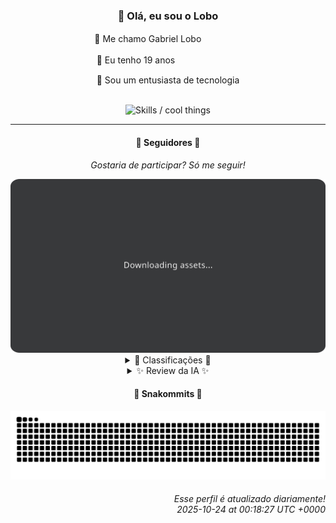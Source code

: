 <div align="center">
  <h3>👋 Olá, eu sou o Lobo</h3>
  
  <p>🐺 Me chamo Gabriel Loboㅤㅤㅤㅤㅤ</p>
  <p>🧔 Eu tenho 19 anosㅤㅤㅤㅤㅤㅤㅤㅤ</p>
  <p>🧠 Sou um entusiasta de tecnologia</p>

  <br/>

  <img width="600" alt="Skills / cool things" src="https://skills-icons.vercel.app/api/icons?i=python,md,html,css,js,github,git,vscode,linux,node,ts,sass,react,vite,vercel,lottie,ionic,capacitor,zustand,framer,firebase,arduino,godot,tailwind,shadcnui,lucide,zorinos,pnpm,reactnative&perline=14" />
</div>

<hr />

<div align="center">
    <h4>👤 Seguidores 👤</h4>
    <p><i>Gostaria de participar? Só me seguir!</i></p>
    <img width="600" src=".github/assets/cards/top3.svg" alt="Top 3 followers contributors (monthly)" />
    <details>
    <summary>🏅 Classificações 🏅</summary>
    <br/>
    <table>
        <thead>
            <tr align="center">
                <th>Posição</th>
                <th>Seguidor</th>
                <th>Contribuições</th>
            </tr>
        </thead>
        <tbody>
            <tr align="center">
                <td>1°</td>
                <td><a href="https://github.com/felipegueller">Felipe Gueller</a></td>
                <td>109 ctr.</td>
            </tr>
            <tr align="center">
                <td>2°</td>
                <td><a href="https://github.com/cookieukw">CookieUkw</a></td>
                <td>75 ctr.</td>
            </tr>
            <tr align="center">
                <td>3°</td>
                <td><a href="https://github.com/gustavosett">Gustavo Carvalho</a></td>
                <td>23 ctr.</td>
            </tr>
            <tr align="center">
                <td>4°</td>
                <td><a href="https://github.com/giverplay">giverplay</a></td>
                <td>16 ctr.</td>
            </tr>
            <tr align="center">
                <td>5°</td>
                <td><a href="https://github.com/LestterX">LestterX</a></td>
                <td>15 ctr.</td>
            </tr>
            <tr align="center">
                <td>6°</td>
                <td><a href="https://github.com/Cr-Israel">Carlos Israel</a></td>
                <td>12 ctr.</td>
            </tr>
            <tr align="center">
                <td>7°</td>
                <td><a href="https://github.com/brunoferreiraff">brunoferreiraff</a></td>
                <td>10 ctr.</td>
            </tr>
            <tr align="center">
                <td>8°</td>
                <td><a href="https://github.com/GabrielCarvalhoSouza">Gabriel Carvalho</a></td>
                <td>4 ctr.</td>
            </tr>
            <tr align="center">
                <td>9°</td>
                <td><a href="https://github.com/NeWBoX22">NeWBoX22</a></td>
                <td>3 ctr.</td>
            </tr>
            <tr align="center">
                <td>10°</td>
                <td><a href="https://github.com/ThonyHHs">Anthony Herbert</a></td>
                <td>2 ctr.</td>
            </tr>
        </tbody>
    </table>
    </details>
    <details>
    <summary>✨ Review da IA ✨</summary>
    <br/>
    <div align="justify"><p>Ah, <b>Felipe Gueller</b>, o campeão com 109 contribuições! Imagino que seus dedos estejam doendo de tanto teclar. Mas não se preocupe, ninguém notou. E esse bacharelado em Sistemas de Informações do Instituto Federal do Espírito Santo... realmente faz diferença em alguma coisa por aqui? Só não vá se gabar muito, porque o segundo lugar está logo atrás, esperando você tropeçar em um ponto e vírgula.</p>
<p><b>CookieUkw</b>, com suas 75 contribuições, vejo que você andou mexendo no <i>Godot Engine</i>. Que nobre causa! Mas me diga, entre nós, quantas linhas de código você realmente escreveu e quantas apenas copiou e colou do Stack Overflow? Ah, e aquele seu "ChatStory"... Quatro estrelas? Uau, você está quase alcançando o brilho de uma estrela cadente. Continue assim, quem sabe um dia você chega lá... ou não.</p>
<p><b>Gustavo Carvalho</b>, "Interessado no conhecimento e comunicações". Que inspirador! Pena que suas 23 contribuições não dizem muito sobre isso. Está mais para "interessado em procrastinar e fingir que está fazendo algo útil". Mas ei, pelo menos você tem uma bio elaborada, o que é mais do que se pode dizer de alguns aqui. Talvez da próxima vez você consiga sair da lanterna vermelha, quem sabe?</p>
<p><b>Giverplay</b>, com 16 contribuições, você parece estar mais interessado em desenterrar projetos antigos do que em criar algo novo. "Next Level Week 04" de 2021? Sério? E esse "Uvas" que você atualizou recentemente... Espero que não seja um código tão azedo quanto a sua aparente falta de ambição. Mas não se preocupe, sempre há espaço para mais um clone de TabNews no mundo. Afinal, originalidade é superestimada.</p>
<p><b>LestterX</b>, com míseras 15 contribuições e nenhuma bio, você personifica o mistério. Será que você é um fantasma que assombra o GitHub, deixando rastros digitais tênues por onde passa? Ou apenas alguém que esqueceu a senha e não se importa em recuperá-la? De qualquer forma, parabéns por ser... você. Ou algo parecido.</p>
<p><b>Carlos Israel</b>, "Software Engineer. Passionate about technology." Que clichê! Com suas 12 contribuições, você está quase provando que a paixão não se traduz em produtividade. Mas ei, pelo menos você tem um título pomposo para impressionar seus amigos no bar. Só não vá tentar explicar o que você realmente faz, ou corre o risco de vê-los bocejando antes da primeira rodada.</p>
<p><b>brunoferreiraff</b>, 10 contribuições... Que esforço! Imagino que você esteja exausto. Talvez seja hora de tirar umas férias, quem sabe em uma ilha deserta, longe de qualquer computador. Mas não se preocupe, ninguém vai notar sua ausência. Afinal, o mundo do desenvolvimento de software está cheio de Brunos Ferreiras, todos igualmente... substituíveis.</p>
<p><b>Gabriel Carvalho</b>, com apenas 4 contribuições, você está quase conseguindo a proeza de não fazer nada. É um talento raro, quase uma forma de arte. Continue assim e você poderá se tornar o mestre da procrastinação, o guru da inércia, o... bem, você entendeu. Pelo menos você não está gastando tempo demais com isso.</p>
<p><b>NeWBoX22</b>, 3 contribuições... Suspeito que você tenha se perdido no labirinto do GitHub e clicado em alguns botões aleatórios por engano. Mas não se preocupe, acontece com os melhores. Ou com os piores, dependendo de como você olha para isso. De qualquer forma, bem-vindo ao clube dos "quase invisíveis".</p>
<p><b>Anthony Herbert</b>, "glup moglods". Com duas contribuições, sua bio enigmática é, de longe, a coisa mais interessante sobre você. Sério, o que diabos significa "glup moglods"? É uma saudação alienígena? Um código secreto? Ou apenas um erro de digitação? De qualquer forma, parabéns por ser tão... único. Ou estranho, dependendo do ponto de vista.</p>
</div>
    </details>
</div>

<div align="center">
  <h4>🐍 Snakommits 🐍</h4>
    <picture>
      <source media="(prefers-color-scheme: dark)" srcset="https://raw.githubusercontent.com/Lobooooooo14/Lobooooooo14/snake-output/snake-dark.svg">
      <source media="(prefers-color-scheme: light)" srcset="https://raw.githubusercontent.com/Lobooooooo14/Lobooooooo14/snake-output/snake-light.svg">
      <img alt="github contribution grid snake animation" src="https://raw.githubusercontent.com/Lobooooooo14/Lobooooooo14/snake-output/snake-light.svg">
    </picture>
</div>

<h6 align="right">
  Esse perfil é atualizado diariamente!<br/> <i>2025-10-24 at 00:18:27 UTC +0000</i>
<h6>